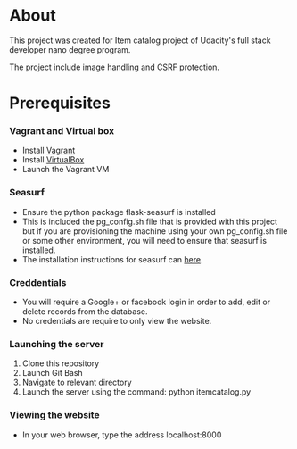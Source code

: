 # About
This project was created for Item catalog project of Udacity's full stack developer nano degree program.

The project include image handling and CSRF protection.

# Prerequisites
### Vagrant and Virtual box
* Install [Vagrant](https://www.vagrantup.com/)
* Install [VirtualBox](https://www.virtualbox.org/)
* Launch the Vagrant VM

### Seasurf
* Ensure the python package flask-seasurf is installed
* This is included the pg_config.sh file that is provided with this project but if you are provisioning the machine using your own pg_config.sh file or some other environment, you will need to ensure that seasurf is installed.
* The installation instructions for seasurf can [here](https://flask-seasurf.readthedocs.io/en/latest/).


### Creddentials
* You will require a Google+ or facebook login in order to add, edit or delete records from the database.
* No credentials are require to only view the website.

### Launching the server
1. Clone this repository
2. Launch Git Bash
3. Navigate to relevant directory
4. Launch the server using the command: python itemcatalog.py


### Viewing the website
* In your web browser, type the address localhost:8000
    

